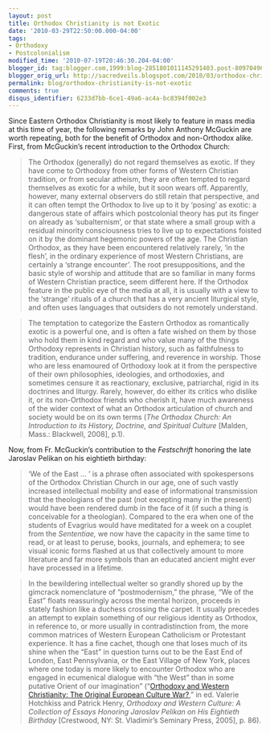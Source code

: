```yaml
---
layout: post
title: Orthodox Christianity is not Exotic
date: '2010-03-29T22:50:00.000-04:00'
tags:
- Orthodoxy
- Postcolonialism
modified_time: '2010-07-19T20:46:30.204-04:00'
blogger_id: tag:blogger.com,1999:blog-2851801011145291403.post-8097049620067193953
blogger_orig_url: http://sacredveils.blogspot.com/2010/03/orthodox-christianity-is-not-exotic.html
permalink: blog/orthodox-christianity-is-not-exotic
comments: true
disqus_identifier: 6233d7bb-6ce1-49a6-ac4a-bc8394f002e3
---
```


<!--excerpt.start-->Since Eastern Orthodox Christianity is most likely to feature in mass media at this time of year, the following remarks by John Anthony McGuckin are worth repeating, both for the benefit of Orthodox and non-Orthodox alike.<!--excerpt.end--> First, from McGuckin’s recent introduction to the Orthodox Church:

>The Orthodox (generally) do not regard themselves as exotic. If they have come to Orthodoxy from other forms of Western Christian tradition, or from secular atheism, they are often tempted to regard themselves as exotic for a while, but it soon wears off. Apparently, however, many external observers do still retain that perspective, and it can often tempt the Orthodox to live up to it by ‘posing’ as exotic: a dangerous state of affairs which postcolonial theory has put its finger on already as ‘subalternism’, or that state where a small group with a residual minority consciousness tries to live up to expectations foisted on it by the dominant hegemonic powers of the age. The Christian Orthodox, as they have been encountered relatively rarely, ‘in the flesh’, in the ordinary experience of most Western Christians, are certainly a ‘strange encounter’. The root presuppositions, and the basic style of worship and attitude that are so familiar in many forms of Western Christian practice, seem different here. If the Orthodox feature in the public eye of the media at all, it is usually with a view to the ‘strange’ rituals of a church that has a very ancient liturgical style, and often uses languages that outsiders do not remotely understand.

>The temptation to categorize the Eastern Orthodox as romantically exotic is a powerful one, and is often a fate wished on them by those who hold them in kind regard and who value many of the things Orthodoxy represents in Christian history, such as faithfulness to tradition, endurance under suffering, and reverence in worship. Those who are less enamoured of Orthodoxy look at it from the perspective of their own philosophies, ideologies, and orthodoxies, and sometimes censure it as reactionary, exclusive, patriarchal, rigid in its doctrines and liturgy. Rarely, however, do either its critics who dislike it, or its non-Orthodox friends who cherish it, have much awareness of the wider context of what an Orthodox articulation of church and society would be on its own terms (*The Orthodox Church: An Introduction to its History, Doctrine, and Spiritual Culture* [Malden, Mass.: Blackwell, 2008], p.1).

Now, from Fr. McGuckin’s contribution to the *Festschrift* honoring the late Jaroslav Pelikan on his eightieth birthday:

>‘We of the East … ’ is a phrase often associated with spokespersons of the Orthodox Christian Church in our age, one of such vastly increased intellectual mobility and ease of informational transmission that the theologians of the past (not excepting many in the present) would have been rendered dumb in the face of it (if such a thing is conceivable for a theologian). Compared to the era when one of the students of Evagrius would have meditated for a week on a couplet from the *Sententiae,* we now have the capacity in the same time to read, or at least to peruse, books, journals, and ephemera; to see visual iconic forms flashed at us that collectively amount to more literature and far more symbols than an educated ancient might ever have processed in a lifetime.

>In the bewildering intellectual welter so grandly shored up by the gimcrack nomenclature of “postmodernism,” the phrase, “We of the East” floats reassuringly across the mental horizon, proceeds in stately fashion like a duchess crossing the carpet. It usually precedes an attempt to explain something of our religious identity as Orthodox, in reference to, or more usually in contradistinction from, the more common matrices of Western European Catholicism or Protestant experience. It has a fine cachet, though one that loses much of its shine when the “East” in question turns out to be the East End of London, East Pennsylvania, or the East Village of New York, places where one today is more likely to encounter Orthodox who are engaged in ecumenical dialogue with “the West” than in some putative Orient of our imagination” (“[Orthodoxy and Western Christianity: The Original European Culture War?](http://books.google.ca/books?id=13DRvCcJUvcC&lpg=PA23&dq=%22Orthodoxy%20and%20Western%20Culture%22&pg=PA85#v=onepage&q=&f=false),” in ed. Valerie Hotchkiss and Patrick Henry, *Orthodoxy and Western Culture: A Collection of Essays Honoring Jaroslav Pelikan on His Eightieth Birthday* [Crestwood, NY: St. Vladimir’s Seminary Press, 2005], p. 86).
